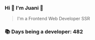 ### Hi 👋 I&#39;m Juani 🦁

> I&#39;m a Frontend Web Developer SSR

### 📚 Days being a developer: 482
